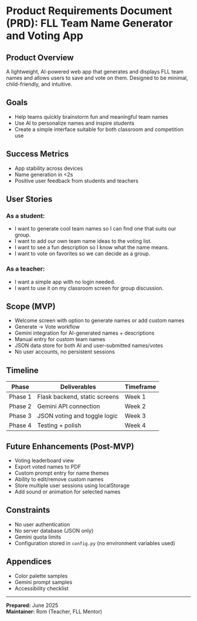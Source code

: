 # Product Requirements Document (PRD): FLL Team Name Generator and Voting App

## Product Overview

A lightweight, AI-powered web app that generates and displays FLL team names and allows users to save and vote on them. Designed to be minimal, child-friendly, and intuitive.

## Goals

- Help teams quickly brainstorm fun and meaningful team names
- Use AI to personalize names and inspire students
- Create a simple interface suitable for both classroom and competition use

## Success Metrics

- App stability across devices
- Name generation in <2s
- Positive user feedback from students and teachers

## User Stories

### As a student:
- I want to generate cool team names so I can find one that suits our group.
- I want to add our own team name ideas to the voting list.
- I want to see a fun description so I know what the name means.
- I want to vote on favorites so we can decide as a group.

### As a teacher:
- I want a simple app with no login needed.
- I want to use it on my classroom screen for group discussion.

## Scope (MVP)

- Welcome screen with option to generate names or add custom names
- Generate → Vote workflow
- Gemini integration for AI-generated names + descriptions
- Manual entry for custom team names
- JSON data store for both AI and user-submitted names/votes
- No user accounts, no persistent sessions

## Timeline

| Phase | Deliverables | Timeframe |
|-------|-------------|-----------|
| Phase 1 | Flask backend, static screens | Week 1 |
| Phase 2 | Gemini API connection | Week 2 |
| Phase 3 | JSON voting and toggle logic | Week 3 |
| Phase 4 | Testing + polish | Week 4 |

## Future Enhancements (Post-MVP)

- Voting leaderboard view
- Export voted names to PDF
- Custom prompt entry for name themes
- Ability to edit/remove custom names
- Store multiple user sessions using localStorage
- Add sound or animation for selected names

## Constraints

- No user authentication
- No server database (JSON only)
- Gemini quota limits
- Configuration stored in `config.py` (no environment variables used)

## Appendices

- Color palette samples
- Gemini prompt samples
- Accessibility checklist

---

**Prepared:** June 2025  
**Maintainer:** Rom (Teacher, FLL Mentor)

